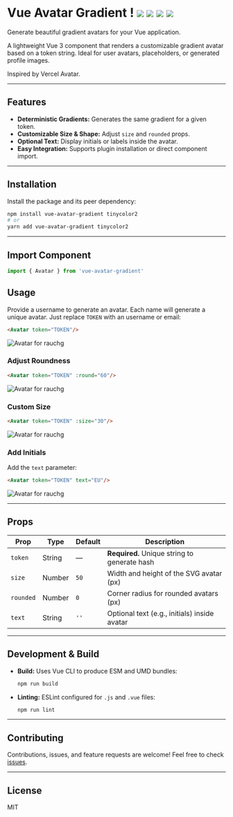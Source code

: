 
# Vue Avatar Gradient ! [](https://avatar.vercel.sh/rauchg?size=20) ![](https://avatar.vercel.sh/leerob?size=20) ![](https://avatar.vercel.sh/vercel?size=20) ![](https://avatar.vercel.sh/party?size=20) ![](https://avatar.vercel.sh/edge?size=20)

Generate beautiful gradient avatars for your Vue application.

A lightweight Vue 3 component that renders a customizable gradient avatar based on a token string. Ideal for user avatars, placeholders, or generated profile images.

Inspired by Vercel Avatar.

---

## Features

- **Deterministic Gradients:** Generates the same gradient for a given token.
- **Customizable Size & Shape:** Adjust `size` and `rounded` props.
- **Optional Text:** Display initials or labels inside the avatar.
- **Easy Integration:** Supports plugin installation or direct component import.

---

## Installation

Install the package and its peer dependency:

```bash
npm install vue-avatar-gradient tinycolor2
# or
yarn add vue-avatar-gradient tinycolor2
```

---

## Import Component

```js
import { Avatar } from 'vue-avatar-gradient'
```

## Usage

Provide a username to generate an avatar. Each name will generate a unique avatar. Just replace `TOKEN` with an username or email:

```html
<Avatar token="TOKEN"/>
```

![Avatar for rauchg](https://avatar.vercel.sh/TOKEN)



### Adjust Roundness

```html
<Avatar token="TOKEN" :round="60"/>
```

![Avatar for rauchg](https://avatar.vercel.sh/TOKEN?rounded=60)


### Custom Size
```html
<Avatar token="TOKEN" :size="30"/>
```
![Avatar for rauchg](https://avatar.vercel.sh/rauchg.svg?size=30)

### Add Initials

Add the `text` parameter:
```html
<Avatar token="TOKEN" text="EU"/>
```

![Avatar for rauchg](https://avatar.vercel.sh/rauchg.svg?text=EU)

---


## Props

| Prop      | Type    | Default | Description                                  |
|-----------|---------|---------|----------------------------------------------|
| `token`   | String  | —       | **Required.** Unique string to generate hash |
| `size`    | Number  | `50`    | Width and height of the SVG avatar (px)      |
| `rounded` | Number  | `0`     | Corner radius for rounded avatars (px)       |
| `text`    | String  | `''`    | Optional text (e.g., initials) inside avatar |

---

## Development & Build

- **Build:** Uses Vue CLI to produce ESM and UMD bundles:

  ```bash
  npm run build
  ```

- **Linting:** ESLint configured for `.js` and `.vue` files:

  ```bash
  npm run lint
  ```

---

## Contributing

Contributions, issues, and feature requests are welcome! Feel free to check [issues](https://github.com/adam-coquelet/vue-avatar-gradient/issues).

---

## License

MIT